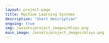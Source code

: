 ```yaml
---
layout: project-page
title: Machine Learning Systems
description: "Short description"
ongoing: true
img: /assets/project_images/mlsys.png
main_image: /assets/project_images/mlsys.png
---
```




